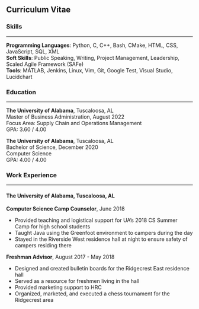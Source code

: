 ## Curriculum Vitae

### Skills
---

**Programming Languages**: Python, C, C++, Bash, CMake, HTML, CSS, JavaScript, SQL, XML<br>
**Soft Skills**: Public Speaking, Writing, Project Management, Leadership, Scaled Agile Framework (SAFe)<br>
**Tools**: MATLAB, Jenkins, Linux, Vim, Git, Google Test, Visual Studio, Lucidchart<br>

### Education
---

**The University of Alabama**, Tuscaloosa, AL<br>
Master of Business Administration, August 2022<br>
Focus Area: Supply Chain and Operations Management<br>
GPA: 3.60 / 4.00

**The University of Alabama**, Tuscaloosa, AL<br>
Bachelor of Science, December 2020<br>
Computer Science<br>
GPA: 4.00 / 4.00

### Work Experience
---

#### **The University of Alabama**, Tuscaloosa, AL

**Computer Science Camp Counselor**, June 2018
- Provided teaching and logistical support for UA’s 2018 CS Summer Camp for high school students
- Taught Java using the Greenfoot environment to campers during the day
- Stayed in the Riverside West residence hall at night to ensure safety of campers residing there

**Freshman Advisor**, August 2017 - May 2018
- Designed and created bulletin boards for the Ridgecrest East residence hall
- Served as a resource for freshmen living in the hall
- Provided marketing support to HRC
- Organized, marketed, and executed a chess tournament for the Ridgecrest area
